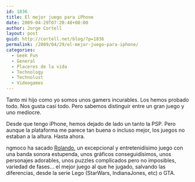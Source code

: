 ```yaml
---
id: 1836
title: El mejor juego para iPhone
date: 2009-04-29T07:20:48+00:00
author: Jorge Cortell
layout: post
guid: http://cortell.net/blog/?p=1836
permalink: /2009/04/29/el-mejor-juego-para-iphone/
categories:
  - Geek Fun
  - General
  - Placeres de la vida
  - Technology
  - Technolust
  - Videogames
---
```

Tanto mi hijo como yo somos unos gamers incurables. Los hemos probado todo. Nos gusta casi todo. Pero sabemos distinguir entre un gran juego y uno mediocre.

Desde que tengo iPhone, hemos dejado de lado un tanto la PSP. Pero aunque la plataforma me parece tan buena o incluso mejor, los juegos no estaban a la altura. Hasta ahora.

ngmoco ha sacado <a title="http://rolando.ngmoco.com/" href="http://rolando.ngmoco.com/" target="_blank">Rolando</a>, un excepcional y entretenidísimo juego con una banda sonora estupenda, unos gráficos conseguidísimos, unos personajes adorables, unos puzzles complicados pero no imposibles, variedad de fases... el mejor juego al que he jugado, salvando las diferencias, desde la serie Lego (StarWars, IndianaJones, etc) o GTA.